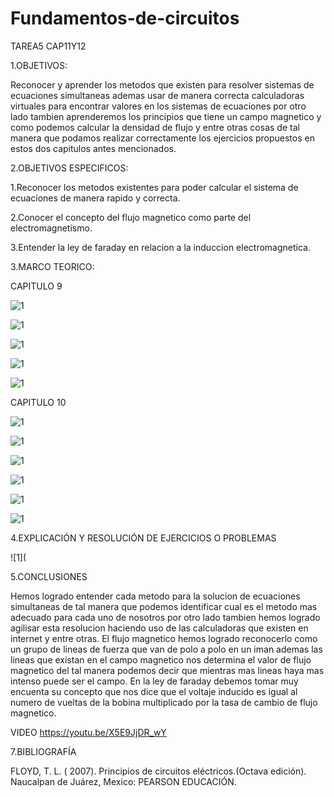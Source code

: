 # Fundamentos-de-circuitos

TAREA5 CAP11Y12

1.OBJETIVOS:
 
 Reconocer y aprender los metodos que existen para resolver sistemas de ecuaciones simultaneas ademas usar de manera correcta calculadoras virtuales para encontrar valores en los sistemas de ecuaciones por otro lado tambien aprenderemos los principios que tiene un campo magnetico y como podemos calcular la densidad de flujo y entre otras cosas de tal manera que podamos realizar correctamente los ejercicios propuestos en estos dos capitulos antes mencionados. 

2.OBJETIVOS ESPECIFICOS:

1.Reconocer los metodos existentes para poder calcular el sistema de ecuaciones de manera rapido y correcta. 

2.Conocer el concepto del flujo magnetico como parte del electromagnetismo.

3.Entender la ley de faraday en relacion a la induccion electromagnetica. 

3.MARCO TEORICO:

CAPITULO 9 

![1](https://github.com/Josselyn2/Fundamentos-de-circuitos/blob/Principal/IMAGENES/CAP9Y10/MAP1CAP9.png?raw=true)

![1](https://github.com/Josselyn2/Fundamentos-de-circuitos/blob/Principal/IMAGENES/CAP9Y10/MAP2CAP9.png?raw=true)

![1](https://github.com/Josselyn2/Fundamentos-de-circuitos/blob/Principal/IMAGENES/CAP9Y10/MAP3CAP9.png?raw=true)

![1](https://github.com/Josselyn2/Fundamentos-de-circuitos/blob/Principal/IMAGENES/CAP9Y10/MAP4CAP9.png?raw=true)

![1](https://github.com/Josselyn2/Fundamentos-de-circuitos/blob/Principal/IMAGENES/CAP9Y10/MAP5CAP9.png?raw=true)

CAPITULO 10

![1](https://github.com/Josselyn2/Fundamentos-de-circuitos/blob/Principal/IMAGENES/CAP9Y10/MAP1CAP10.png?raw=true)

![1](https://github.com/Josselyn2/Fundamentos-de-circuitos/blob/Principal/IMAGENES/CAP9Y10/MAP2CAP10.png?raw=true)

![1](https://github.com/Josselyn2/Fundamentos-de-circuitos/blob/Principal/IMAGENES/CAP9Y10/MAP3CAP10.png?raw=true)

![1](https://github.com/Josselyn2/Fundamentos-de-circuitos/blob/Principal/IMAGENES/CAP9Y10/MAP4CAP10.jpeg?raw=true)

![1](https://github.com/Josselyn2/Fundamentos-de-circuitos/blob/Principal/IMAGENES/CAP9Y10/MAP5CAP10.png?raw=true)

![1](https://github.com/Josselyn2/Fundamentos-de-circuitos/blob/Principal/IMAGENES/CAP9Y10/MAP6CAP10.png?raw=true)


4.EXPLICACIÓN Y RESOLUCIÓN DE EJERCICIOS O PROBLEMAS



![1](



5.CONCLUSIONES

Hemos logrado entender cada metodo para la solucion de ecuaciones simultaneas de tal manera que podemos identificar cual es el metodo mas adecuado para cada uno de nosotros por otro lado tambien hemos logrado agilisar esta resolucion haciendo uso de las calculadoras que existen en internet y entre otras. 
El flujo magnetico hemos logrado reconocerlo como un grupo de lineas de fuerza que van de polo a polo en un iman ademas las lineas que existan en el campo magnetico nos determina el valor de flujo magnetico del tal manera podemos decir que mientras mas lineas haya mas intenso puede ser el campo. 
En la ley de faraday debemos tomar muy encuenta su concepto que nos dice que el voltaje inducido es igual al numero de vueltas de la bobina multiplicado por la tasa de cambio de flujo magnetico. 


VIDEO
https://youtu.be/X5E9JjDR_wY

7.BIBLIOGRAFÍA

FLOYD, T. L. ( 2007). Principios de circuitos eléctricos.(Octava edición). Naucalpan de Juárez, Mexico: PEARSON EDUCACIÓN.
